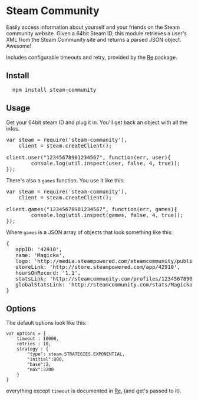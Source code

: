 # Steam Community 

Easily access information about yourself and your friends on the Steam community website.
Given a 64bit Steam ID, this module retrieves a user's XML from the Steam Community
site and returns a parsed JSON object. Awesome!

Includes configurable timeouts and retry, provided by the [Re](https://npmjs.org/package/re) package.

## Install

<pre>
  npm install steam-community
</pre>

## Usage

Get your 64bit steam ID and plug it in. You'll get back an object with all the infos.

<pre>
var steam = require('steam-community'),
    client = steam.createClient();

client.user("12345678901234567", function(err, user){
		console.log(util.inspect(user, false, 4, true));
});
</pre>

There's also a `games` function. You use it like this:

<pre>
var steam = require('steam-community'),
    client = steam.createClient();

client.games("12345678901234567", function(err, games){
		console.log(util.inspect(games, false, 4, true));
});	
</pre>

Where `games` is a JSON array of objects that look something like this:

<pre>
{ 
   appID: '42910',
   name: 'Magicka',
   logo: 'http://media.steampowered.com/steamcommunity/public/images/apps/42910/8c59c674ef40f59c3bafde8ff0d59b7994c66477.jpg',
   storeLink: 'http://store.steampowered.com/app/42910',
   hoursOnRecord: '1.1',
   statsLink: 'http://steamcommunity.com/profiles/12345678901234567/stats/Magicka',
   globalStatsLink: 'http://steamcommunity.com/stats/Magicka/achievements/'
} 
</pre>

## Options

The default options look like this:

    var options = {
        timeout : 10000,
        retries : 10,
        strategy : {
            "type": steam.STRATEGIES.EXPONENTIAL,
            "initial":800,
            "base":2,
            "max":3200
        }
    }

everything except `timeout` is documented in [Re](https://npmjs.org/package/re), (and get's passed to it).


